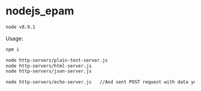 # nodejs_epam

```bash
node v8.9.1
```

Usage:
```bash
npm i

node http-servers/plain-text-server.js
node http-servers/html-server.js
node http-servers/json-server.js

node http-servers/echo-server.js   //And sent POST request with data you want to echo
```
